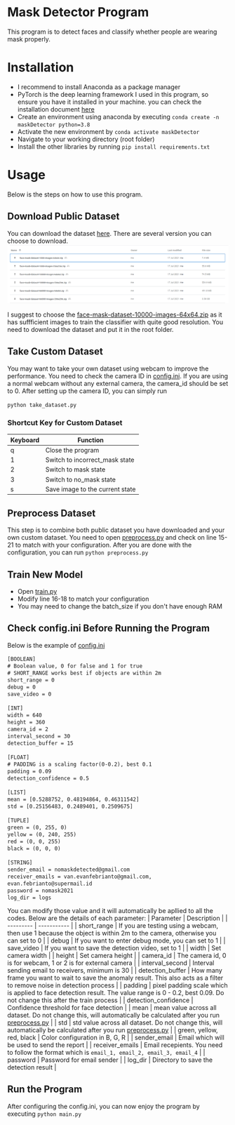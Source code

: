 # Mask Detector Program
This program is to detect faces and classify whether people are wearing mask properly.


# Installation
* I recommend to install Anaconda as a package manager
* PyTorch is the deep learning framework I used in this program, so ensure you have it installed in your machine. you can check the installation document [here](https://pytorch.org/get-started/locally/)
* Create an environment using anaconda by executing ```conda create -n maskDetector python=3.8```
* Activate the new environment by ```conda activate maskDetector```
* Navigate to your working directory (root folder)
* Install the other libraries by running ```pip install requirements.txt```


# Usage
Below is the steps on how to use this program.

## Download Public Dataset
You can download the dataset [here](https://drive.google.com/drive/folders/1Jwm9qZ58adJo5HEMNtIymLQmu_OcfnxV?usp=sharing). There are several version you can choose to download.
![dataset_version](media/dataset_version.png)

I suggest to choose the [face-mask-dataset-10000-images-64x64.zip](https://drive.google.com/file/d/1IHAEJEGNrmMwhLogbcxEBjAGQUWwYWdl/view?usp=sharing) as it has suffficient images to train the classifier with quite good resolution. You need to download the dataset and put it in the root folder.

## Take Custom Dataset
You may want to take your own dataset using webcam to improve the performance. You need to check the camera ID in [config.ini](config.ini). If you are using a normal webcam without any external camera, the camera_id should be set to 0. After setting up the camera ID, you can simply run 

```python take_dataset.py```

### Shortcut Key for Custom Dataset
| Keyboard | Function |
|---|---|
| q | Close the program |
| 1 | Switch to incorrect_mask state |
| 2 | Switch to mask state |
| 3 | Switch to no_mask state |
| s | Save image to the current state |

## Preprocess Dataset
This step is to combine both public dataset you have downloaded and your own custom dataset. You need to open [preprocess.py](preprocess.py) and check on line 15-21 to match with your configuration. After you are done with the configuration, you can run
```python preprocess.py```

## Train New Model
* Open [train.py](train.py)
* Modify line 16-18 to match your configuration
* You may need to change the batch_size if you don't have enough RAM

## Check config.ini Before Running the Program 
Below is the example of [config.ini](config.ini)
```
[BOOLEAN]
# Boolean value, 0 for false and 1 for true
# SHORT_RANGE works best if objects are within 2m
short_range = 0
debug = 0
save_video = 0

[INT]
width = 640
height = 360
camera_id = 2
interval_second = 30
detection_buffer = 15

[FLOAT]
# PADDING is a scaling factor(0-0.2), best 0.1
padding = 0.09
detection_confidence = 0.5

[LIST]
mean = [0.5288752, 0.48194864, 0.46311542]
std = [0.25156483, 0.2489401, 0.2509675]

[TUPLE]
green = (0, 255, 0)
yellow = (0, 240, 255)
red = (0, 0, 255)
black = (0, 0, 0)

[STRING]
sender_email = nomaskdetected@gmail.com
receiver_emails = van.evanfebrianto@gmail.com, evan.febrianto@supermail.id
password = nomask2021
log_dir = logs
```
You can modify those value and it will automatically be apllied to all the codes. Below are the details of each parameter:
| Parameter | Description |
| --------- | ----------- |
| short_range | If you are testing using a webcam, then use 1 because the object is within 2m to the camera, otherwise you can set to 0 |
| debug | If you want to enter debug mode, you can set to 1 |
| save_video | If you want to save the detection video, set to 1 |
| width | Set camera width |
| height | Set camera height |
| camera_id | The camera id, 0 is for webcam, 1 or 2 is for external camera |
| interval_second | Interval sending email to receivers, minimum is 30 |
| detection_buffer | How many frame you want to wait to save the anomaly result. This also acts as a filter to remove noise in detection process |
| padding | pixel padding scale which is applied to face detection result. The value range is 0 - 0.2, best 0.09. Do not change this after the train process |
| detection_confidence | Confidence threshold for face detection |
| mean | mean value across all dataset. Do not change this, will automatically be calculated after you run [preprocess.py](preprocess.py) |
| std | std value across all dataset. Do not change this, will automatically be calculated after you run [preprocess.py](preprocess.py) |
| green, yellow, red, black | Color configuration in B, G, R |
| sender_email | Email which will be used to send the report |
| receiver_emails | Email recepients. You need to follow the format which is ```email_1, email_2, email_3, email_4``` |
| password | Password for email sender |
| log_dir | Directory to save the detection result |

## Run the Program
After configuring the config.ini, you can now enjoy the program by executing
```python main.py```


